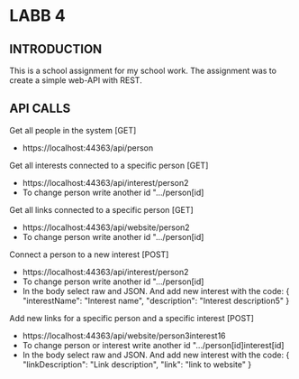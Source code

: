 # LABB 4

## INTRODUCTION
This is a school assignment for my school work. The assignment was to create a simple web-API with REST.  

## API CALLS
Get all people in the system [GET]
- https://localhost:44363/api/person

Get all interests connected to a specific person [GET]
- https://localhost:44363/api/interest/person2
- To change person write another id ".../person[id]

Get all links connected to a specific person [GET]
- https://localhost:44363/api/website/person2
- To change person write another id ".../person[id]

Connect a person to a new interest [POST]
- https://localhost:44363/api/interest/person2
- To change person write another id ".../person[id]
- In the body select raw and JSON. And add new interest with the code:
  {
        "interestName": "Interest name",
        "description": "Interest description5"
  }

Add new links for a specific person and a specific interest [POST]
- https://localhost:44363/api/website/person3interest16
- To change person or interest write another id ".../person[id]interest[id]
- In the body select raw and JSON. And add new interest with the code:
  {
        "linkDescription": "Link description",
        "link": "link to website"
  }
